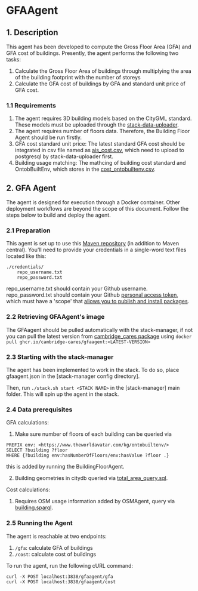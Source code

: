 # GFAAgent
## 1. Description
This agent has been developed to compute the Gross Floor Area (GFA) and GFA cost of buildings. Presently, the agent performs the following two tasks:
1) Calculate the Gross Floor Area of buildings through multiplying the area of the building footprint with the number of storeys
2) Calculate the GFA cost of buildings by GFA and standard unit price of GFA cost.

### 1.1 Requirements
1) The agent requires 3D building models based on the CityGML standard. These models must be uploaded through the [stack-data-uploader](https://github.com/TheWorldAvatar/stack/tree/main/stack-data-uploader#citydb-data).
2) The agent requires number of floors data. Therefore, the Building Floor Agent should be run firstly.
3) GFA cost standard unit price: The latest standard GFA cost should be integrated in csv file named as [ais_cost.csv](https://github.com/cambridge-cares/TheWorldAvatar/blob/4a5b2b6eaf60be88f95e1561da24b043943fec83/Agents/GFAAgent/stack-data-uploader-input-config/ais_cost.csv), which need to upload to postgresql by stack-data-uploader first.
4) Building usage matching: The mathcing of building cost standard and OntobBuiltEnv, which stores in the [cost_ontobuiltenv.csv](https://github.com/cambridge-cares/TheWorldAvatar/blob/4a5b2b6eaf60be88f95e1561da24b043943fec83/Agents/GFAAgent/src/main/resources/cost_ontobuiltenv.csv).

## 2. GFA Agent
The agent is designed for execution through a Docker container. Other deployment workflows are beyond the scope of this document. Follow the steps below to build and deploy the agent.
### 2.1 Preparation
This agent is set up to use this [Maven repository](https://maven.pkg.github.com/cambridge-cares/TheWorldAvatar/) (in addition to Maven central).
You'll need to provide your credentials in a single-word text files located like this:
```
./credentials/
    repo_username.txt
    repo_password.txt
```

repo_username.txt should contain your Github username. repo_password.txt should contain your Github [personal access token](https://docs.github.com/en/github/authenticating-to-github/creating-a-personal-access-token),
which must have a 'scope' that [allows you to publish and install packages](https://docs.github.com/en/packages/working-with-a-github-packages-registry/working-with-the-apache-maven-registry#authenticating-to-github-packages).

### 2.2 Retrieving GFAAgent's image
The GFAagent should be pulled automatically with the stack-manager, if not you can pull the latest version from [cambridge_cares package](https://github.com/orgs/cambridge-cares/packages/container/package/gfaagent) using `docker pull ghcr.io/cambridge-cares/gfaagent:<LATEST-VERSION>`

### 2.3 Starting with the stack-manager
The agent has been implemented to work in the stack. To do so, place gfaagent.json in the [stack-manager config directory]. 

Then, run `./stack.sh start <STACK NAME>` in the [stack-manager] main folder. This will spin up the agent in the stack.

### 2.4 Data prerequisites
GFA calculations:
1) Make sure number of floors of each building can be queried via
```
PREFIX env: <https://www.theworldavatar.com/kg/ontobuiltenv/>
SELECT ?building ?floor
WHERE {?building env:hasNumberOfFloors/env:hasValue ?floor .}
```
this is added by running the BuildingFloorAgent.

2) Building geometries in citydb queried via [total_area_query.sql].

Cost calculations:
1) Requires OSM usage information added by OSMAgent, query via [building.sparql].


### 2.5 Running the Agent
The agent is reachable at two endpoints:
1) `/gfa`: calculate GFA of buildings
2) `/cost`: calculate cost of buildings

To run the agent, run the following cURL command:
```
curl -X POST localhost:3838/gfaagent/gfa
curl -X POST localhost:3838/gfaagent/cost
```
[total_area_query.sql]: ./src/main/resources/total_area_query.sql
[building.sparql]: ./src/main/resources/building.sparql